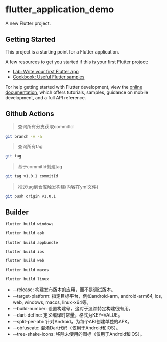 # flutter_application_demo

A new Flutter project.

## Getting Started

This project is a starting point for a Flutter application.

A few resources to get you started if this is your first Flutter project:

- [Lab: Write your first Flutter app](https://docs.flutter.dev/get-started/codelab)
- [Cookbook: Useful Flutter samples](https://docs.flutter.dev/cookbook)

For help getting started with Flutter development, view the
[online documentation](https://docs.flutter.dev/), which offers tutorials,
samples, guidance on mobile development, and a full API reference.

## Github Actions
 
> 查询所有分支获取commitId
```bash
git branch -v -a
```

> 查询所有tag
```bash
git tag
```

> 基于commitId创建tag
```bash
git tag v1.0.1 commitId
```

> 推送tag到仓库触发构建(内容在yml文件)
```bash
git push origin v1.0.1 
```


## Builder
```bash
flutter build windows
```
```bash
flutter build apk
```
```bash
flutter build appbundle
```
```bash
flutter build ios
```
```bash
flutter build web
```
```bash
flutter build macos
```
```bash
flutter build linux
```

- --release: 构建发布版本的应用，而不是调试版本。
- --target-platform: 指定目标平台，例如android-arm, android-arm64, ios, web, windows, macos, linux-x64等。
- --build-number: 设置构建号，这对于追踪特定构建很有用。
- --dart-define: 定义编译时常量，格式为KEY=VALUE。
- --split-per-abi: 针对Android，为每个ABI创建单独的APK。
- --obfuscate: 混淆Dart代码（仅用于Android和iOS）。
- --tree-shake-icons: 移除未使用的图标（仅用于Android和iOS）。

